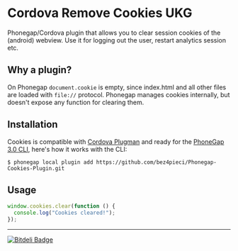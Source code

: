 # Cordova Remove Cookies UKG

Phonegap/Cordova plugin that allows you to clear session cookies of the (android) webview. Use it for logging out the user, restart analytics session etc.

## Why a plugin?

On Phonegap `document.cookie` is empty, since index.html and all other files are loaded with `file://` protocol.
Phonegap manages cookies internally, but doesn't expose any function for clearing them.

## Installation

Cookies is compatible with [Cordova Plugman](https://github.com/apache/cordova-plugman) and ready for the [PhoneGap 3.0 CLI](http://docs.phonegap.com/en/3.0.0/guide_cli_index.md.html#The%20Command-line%20Interface_add_features), here's how it works with the CLI:

```
$ phonegap local plugin add https://github.com/bez4pieci/Phonegap-Cookies-Plugin.git
```

## Usage

```javascript
window.cookies.clear(function () {
  console.log("Cookies cleared!");
});
```

---

[![Bitdeli Badge](https://d2weczhvl823v0.cloudfront.net/bez4pieci/phonegap-cookies-plugin/trend.png)](https://bitdeli.com/free "Bitdeli Badge")
